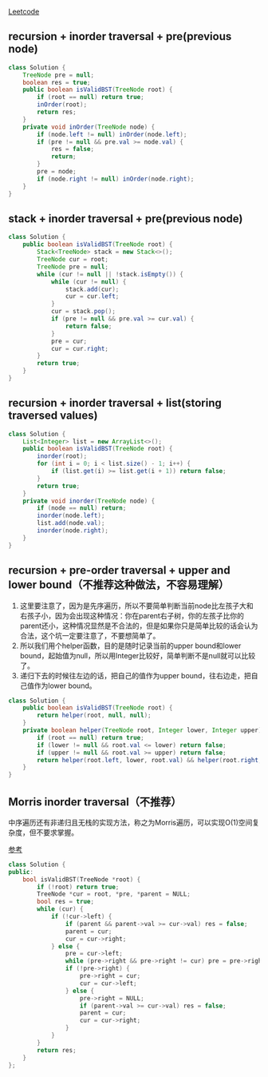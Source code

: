 [Leetcode](https://leetcode.com/problems/validate-binary-search-tree/)

## recursion + inorder traversal + pre(previous node)
```java
class Solution {
    TreeNode pre = null;
    boolean res = true;
    public boolean isValidBST(TreeNode root) {
        if (root == null) return true;
        inOrder(root);
        return res;
    }
    private void inOrder(TreeNode node) {
        if (node.left != null) inOrder(node.left);
        if (pre != null && pre.val >= node.val) {
            res = false;
            return;
        }
        pre = node;
        if (node.right != null) inOrder(node.right);
    }
}
```
## stack + inorder traversal + pre(previous node)
```java
class Solution {
    public boolean isValidBST(TreeNode root) {
        Stack<TreeNode> stack = new Stack<>();
        TreeNode cur = root;
        TreeNode pre = null;
        while (cur != null || !stack.isEmpty()) {
            while (cur != null) {
                stack.add(cur);
                cur = cur.left;
            }
            cur = stack.pop();
            if (pre != null && pre.val >= cur.val) {
                return false;
            }
            pre = cur;
            cur = cur.right;
        }
        return true;
    }
}
```

## recursion + inorder traversal + list(storing traversed values)
```java
class Solution {
    List<Integer> list = new ArrayList<>();
    public boolean isValidBST(TreeNode root) {
        inorder(root);
        for (int i = 0; i < list.size() - 1; i++) {
            if (list.get(i) >= list.get(i + 1)) return false;
        }
        return true;
    }
    private void inorder(TreeNode node) {
        if (node == null) return;
        inorder(node.left);
        list.add(node.val);
        inorder(node.right);
    }
}
```
## recursion + pre-order traversal + upper and lower bound（不推荐这种做法，不容易理解）

1. 这里要注意了，因为是先序遍历，所以不要简单判断当前node比左孩子大和右孩子小，因为会出现这种情况：你在parent右子树，你的左孩子比你的parent还小，这种情况显然是不合法的，但是如果你只是简单比较的话会认为合法，这个坑一定要注意了，不要想简单了。
2. 所以我们用个helper函数，目的是随时记录当前的upper bound和lower bound，起始值为null，所以用Integer比较好，简单判断不是null就可以比较了。
3. 递归下去的时候往左边的话，把自己的值作为upper bound，往右边走，把自己值作为lower bound。

```java
class Solution {
    public boolean isValidBST(TreeNode root) {
        return helper(root, null, null);
    }
    private boolean helper(TreeNode root, Integer lower, Integer upper) {
        if (root == null) return true;
        if (lower != null && root.val <= lower) return false;
        if (upper != null && root.val >= upper) return false;
        return helper(root.left, lower, root.val) && helper(root.right, root.val, upper);
    }
}
```

## Morris inorder traversal（不推荐）

中序遍历还有非递归且无栈的实现方法，称之为Morris遍历，可以实现O(1)空间复杂度，但不要求掌握。

[参考](https://www.cnblogs.com/grandyang/p/4297300.html)

```c++
class Solution {
public:
    bool isValidBST(TreeNode *root) {
        if (!root) return true;
        TreeNode *cur = root, *pre, *parent = NULL;
        bool res = true;
        while (cur) {
            if (!cur->left) {
                if (parent && parent->val >= cur->val) res = false;
                parent = cur;
                cur = cur->right;
            } else {
                pre = cur->left;
                while (pre->right && pre->right != cur) pre = pre->right;
                if (!pre->right) {
                    pre->right = cur;
                    cur = cur->left;
                } else {
                    pre->right = NULL;
                    if (parent->val >= cur->val) res = false;
                    parent = cur;
                    cur = cur->right;
                }
            }
        }
        return res;
    }
};
```
